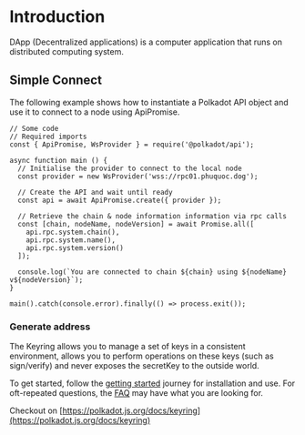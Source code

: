 # Introduction

DApp (Decentralized applications) is a computer application that runs on distributed computing system.

## Simple Connect

The following example shows how to instantiate a Polkadot API object and use it to connect to a node using ApiPromise.

```
// Some code
// Required imports
const { ApiPromise, WsProvider } = require('@polkadot/api');

async function main () {
  // Initialise the provider to connect to the local node
  const provider = new WsProvider('wss://rpc01.phuquoc.dog');

  // Create the API and wait until ready
  const api = await ApiPromise.create({ provider });

  // Retrieve the chain & node information information via rpc calls
  const [chain, nodeName, nodeVersion] = await Promise.all([
    api.rpc.system.chain(),
    api.rpc.system.name(),
    api.rpc.system.version()
  ]);

  console.log(`You are connected to chain ${chain} using ${nodeName} v${nodeVersion}`);
}

main().catch(console.error).finally(() => process.exit());
```

### Generate address

The Keyring allows you to manage a set of keys in a consistent environment, allows you to perform operations on these keys (such as sign/verify) and never exposes the secretKey to the outside world.

To get started, follow the [getting started](https://polkadot.js.org/docs/keyring/start) journey for installation and use. For oft-repeated questions, the [FAQ](https://polkadot.js.org/docs/keyring/FAQ) may have what you are looking for.

Checkout on [https://polkadot.js.org/docs/keyring](https://polkadot.js.org/docs/keyring)

